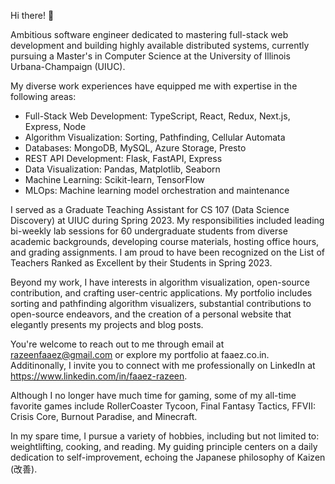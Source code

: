 Hi there! 👋

Ambitious software engineer dedicated to mastering full-stack web development and building highly available distributed systems, currently pursuing a Master's in Computer Science at the University of Illinois Urbana-Champaign (UIUC).

My diverse work experiences have equipped me with expertise in the following areas:
- Full-Stack Web Development: TypeScript, React, Redux, Next.js, Express, Node
- Algorithm Visualization: Sorting, Pathfinding, Cellular Automata
- Databases: MongoDB, MySQL, Azure Storage, Presto
- REST API Development: Flask, FastAPI, Express
- Data Visualization: Pandas, Matplotlib, Seaborn
- Machine Learning: Scikit-learn, TensorFlow
- MLOps: Machine learning model orchestration and maintenance

I served as a Graduate Teaching Assistant for CS 107 (Data Science Discovery) at UIUC during Spring 2023. My responsibilities included leading bi-weekly lab sessions for 60 undergraduate students from diverse academic backgrounds, developing course materials, hosting office hours, and grading assignments. I am proud to have been recognized on the List of Teachers Ranked as Excellent by their Students in Spring 2023.

Beyond my work, I have interests in algorithm visualization, open-source contribution, and crafting user-centric applications. My portfolio includes sorting and pathfinding algorithm visualizers, substantial contributions to open-source endeavors, and the creation of a personal website that elegantly presents my projects and blog posts.

You're welcome to reach out to me through email at razeenfaaez@gmail.com or explore my portfolio at faaez.co.in. Additinonally, I invite you to connect with me professionally on LinkedIn at https://www.linkedin.com/in/faaez-razeen.

Although I no longer have much time for gaming, some of my all-time favorite games include RollerCoaster Tycoon, Final Fantasy Tactics, FFVII: Crisis Core, Burnout Paradise, and Minecraft.

In my spare time, I pursue a variety of hobbies, including but not limited to: weightlifting, cooking, and reading. My guiding principle centers on a daily dedication to self-improvement, echoing the Japanese philosophy of Kaizen (改善).
